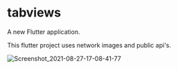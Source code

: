 # tabviews

A new Flutter application.

This flutter project uses network images and public api's.

![Screenshot_2021-08-27-17-08-41-77](https://user-images.githubusercontent.com/80529211/131122027-f3475b84-af82-4da1-a761-5cf9fb97234e.jpg)

